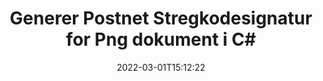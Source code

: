 ---
############################# Static ############################
layout: "auto-gen-signature"
date: 2022-03-01T15:12:22
draft: false
operation: Sign
signaturetype: Barcode
codetype: Postnet
fileformat: Png
productName: .NET
lang: da
productCode: net
otherformats: pdf doc docx docm dot dotm dotx odt ott rtf xls xlsx xlsm xlsb csv ods ots xltx xltm ppt pptx pps ppsx odp otp potx potm pptm ppsm png jpg bmp gif tiff svg webp wmf
breadcrumb: Put  Barcode signature on Png for C#

############################# Head ############################
head_title: "eSign Png dokument med Postnet stregkode i C#"
head_description: "Opret Postnet stregkodesignatur og læg den på Png dokument med .NET ved hjælp af et par linjer kode. Brug GroupDocs Document Signature API til at signere forskellige filformater."

############################# Header ############################
title: "Generer Postnet Stregkodesignatur for Png dokument i C#"
description: "eSignér dine Png forretningsdokumenter med Postnet stregkode. Generer stregkodesignatur hurtigt og nemt med et par linjer kode for at opsætte signeringsmuligheder."
bg_image: "https://cms.admin.containerize.com/templates/aspose/App_Themes/V3/images/bg/header1.png"
bg_overlay: false
button:
    enable: true

############################# SubMenu ############################
submenu:
    enable: true

    left:
        img_alt: "GroupDocs.Signature for .NET"
        image: "https://cms.admin.containerize.com/templates/groupdocs/images/product-logos/90x90-noborder/groupdocs-signature-net.png"
        product: "GroupDocs.Signature"
        platform: ".NET"



############################# About ############################
about:
    enable: true
    title: "Om GroupDocs.Signature for .NET stregkodesignatur-API."
    content: |
        [GroupDocs.Signature for .NET](https://products.groupdocs.com/signature/net/) er en hurtig og nem API til at administrere digitale dokumenter e-signering ved hjælp af stregkodetyper som UPCA, UPCE, EAN13, EAN14, Code39, Code39Extended, Code128, Codabar, Postnet, ISBN , ITF14 og mange andre. Kunder kan nemt oprette stregkoder, der giver den nødvendige tekst og lægge dem på PDF, Microsoft Office Words-dokumenter, Microsoft Office Excel-projektmapper, MS PowerPoint-præsentationer, Adobe Photoshop-filer og forskellige billedformater. Stregkoder placeret i dokumenter kan enten opdateres, søges, verificeres, slettes eller forhåndsvises. Desuden understøttes stregkodertilpasning.
    

############################# Steps ############################
steps:
    enable: true
    title_left: "Trin til at signere Png med Barcode i C#"
    content_left: |
        [GroupDocs.Signature for .NET](https://products.groupdocs.com/signature/net/) giver mulighed for at signere Png dokumenter med Barcode signaturer hurtigt og nemt.
        
        * Opret en forekomst af signaturklassen, der leverer Png-fil, der skal signere som sti eller hukommelsesstrøm
        * Instantiér SignOptions-klassen og indstil alle krævede data.
        * Kald Signature.Sign()-metoden ved at sende output Png-fil eller hukommelsesstrøm

    title_right: " Systemkrav"
    content_right: |
        GroupDocs.Signature for .NET understøttes på alle større platforme og operativsystemer. Før du udfører koden nedenfor, skal du sørge for, at du har følgende forudsætninger installeret på dit system.

        * Operativsystemer: Microsoft Windows, Linux, MacOS
        * Udviklingsmiljøer: Microsoft Visual Studio, Xamarin, MonoDevelop
        * Frameworks: .NET Framework, .NET Standard, .NET Core, Mono
        * Få den seneste GroupDocs.Signature for .NET fra [Nuget](https://www.nuget.org/packages/groupdocs.signature)
         
    code: |
        ```csharp    
        
        // Set up input Png file
        string filePath = "input.png";
        // Set up output file
        string outputFilePath = "output.png";

        // Instantiate Signature for input file
        using (var signature = new GroupDocs.Signature.Signature(filePath))
        {
                // create barcode option with predefined barcode text
                var options = new BarcodeSignOptions("BC12345678")
                {
                    // setup Barcode encoding type
                    EncodeType = BarcodeTypes.Postnet,

                    // set signature position
                    Left = 50,
                    Top = 50,
                    Width = 200,
                    Height = 50                                        
                };
                
                // sign Png document
                SignResult result = signature.Sign(outputFilePath, options);
        }

        ```

############################# Demos ############################
demos:
    enable: true
    title: "Signering af Png dokumenter med Barcode Live Demo"
    content: |
       Signer Png-filen med forskellige signaturer lige nu ved at besøge webstedet [GroupDocs.Signature App](https://products.groupdocs.app/signature/family). Gratis online demo venter på dig.

        
############################# About Formats ############################
about_formats:
    enable: true
    format:
        # format loop
        - icon: "fas fa-barcode"
          title: "About Postnet Barcode"
          content: |
            POSTNET (Postal Numeric Encoding Technique) er en stregkodesymbolik, der bruges af United States Postal Service til at hjælpe med at dirigere post.
          characterset: |
             Numeriske cifre (0-9).
          textcapacity: |
             Op til 11 tegn.
          image: |
             iVBORw0KGgoAAAANSUhEUgAAACcAAAAjCAYAAAAXMhMjAAAAAXNSR0IArs4c6QAAAARnQU1BAACxjwv8YQUAAAAJcEhZcwAADsMAAA7DAcdvqGQAAACeSURBVFhH7c7BCkMxEELR/P9Pp1LoRrCXpi4Cbw5kIRKZtS82x52a407Ncae+HrfWer8Pyr+i/3NcQv/nuIT+z3EJ/X/Ocf9mlxuhsXZ2uREaa2eXG6Gxdna5ERprZ5cbobF2drkRGmtnlxuhsXZ2uREaa2eXG6Gxdna5ERprZ5cbobF2drkRGmtnlxuhsXZ2ubnAHHdqjjt18XF7vwDevzbHqsQWPwAAAABJRU5ErkJggg==

          link: ""

############################# More Formats ############################
more_formats:
    enable: true
    title: "Andre understøttede Barcode-signaturer for C#"
    content: |
        "Du kan også signere Png med andre signaturtyper. Se venligst listen nedenfor."
    format: 
        
       
back_to_top:
    enable: true
---